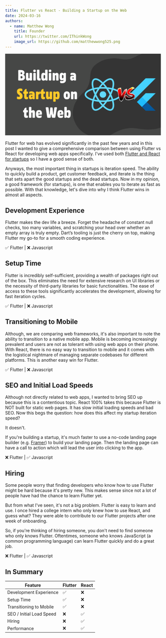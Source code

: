 ```yaml
---
title: Flutter vs React - Building a Startup on the Web
date: 2024-03-16
authors:
  - name: Matthew Wong
    title: Founder
    url: https://twitter.com/IThinkWong
    image_url: https://github.com/matthewwong525.png
---
```

![startup-web-banner](assets/startup-web-banner.png)

Flutter for web has evolved significantly in the past few years and in this post I wanted to give a comprehensive comparison between using Flutter vs React for developing web apps specifically. I've used both [Flutter and React for startups](how-i-reached-50k-users-with-flutter.md) so I have a good sense of both. 

Anyways, the most important thing in startups is iteration speed. The ability to quickly build a product, get customer feedback, and iterate is the thing that sets apart the good startups and the dead startups. Now in my opinion, a good framework (for startups), is one that enables you to iterate as fast as possible. With that knowledge, let's dive into why I think Flutter wins in almost all aspects.

<!-- truncate -->

## Development Experience
Flutter makes the dev life a breeze. Forget the headache of constant null checks, too many variables, and scratching your head over whether an empty array is truly empty. Dart’s tooling is just the cherry on top, making Flutter my go-to for a smooth coding experience.

✅ Flutter |  ❌ Javascript
## Setup Time
Flutter is incredibly self-sufficient, providing a wealth of packages right out of the box. This eliminates the need for extensive research on UI libraries or the necessity of third-party libraries for basic functionalities. The ease of access to these tools significantly accelerates the development, allowing for fast iteration cycles.

✅ Flutter |  ❌ Javascript
## Transitioning to Mobile
Although, we are comparing web frameworks, it's also important to note the ability to transition to a native mobile app. Mobile is becoming increasingly prevalent and users are not as tolerant with using web apps on their phone. With React, there is no easy way to transition to mobile and it comes with the logistical nightmare of managing separate codebases for different platforms. This is another easy win for Flutter.

✅ Flutter |  ❌ Javascript
## SEO and Initial Load Speeds
Although not directly related to web apps, I wanted to bring SEO up because this is a contentious topic. React 100% takes this because Flutter is NOT built for static web pages. It has slow initial loading speeds and bad SEO. Now this begs the question: how does this affect my startup iteration speed?

It doesn't.

If you're building a startup, it's much faster to use a no-code landing page builder (e.g. [Framer](solopreneur-saas-toolkit-my-tech-stack-as-a-former-cto-of-a-yc-backed-startup.md)) to build your landing page. Then the landing page can have a call to action which will lead the user into clicking to the app. 

❌ Flutter |  ✅ Javascript
## Hiring
Some people worry that finding developers who know how to use Flutter might be hard because it's pretty new. This makes sense since not a lot of people have had the chance to learn Flutter yet.

But from what I've seen, it's not a big problem. Flutter is easy to learn and use. I once hired a college intern who only knew how to use React, and guess what? They were able to contribute to our Flutter projects after one week of onboarding.

So, if you're thinking of hiring someone, you don't need to find someone who only knows Flutter. Oftentimes, someone who knows JavaScript (a common programming language) can learn Flutter quickly and do a great job. 

❌ Flutter |  ✅ Javascript

## In Summary

| Feature                  | Flutter | React |
| ------------------------ | ------- | ----- |
| Development Experience   | ✅       | ❌     |
| Setup Time               | ✅       | ❌     |
| Transitioning to Mobile  | ✅       | ❌     |
| SEO / Initial Load Speed | ❌       | ✅     |
| Hiring                   | ❌       | ✅     |
| Performance              | ❌       | ✅     |

